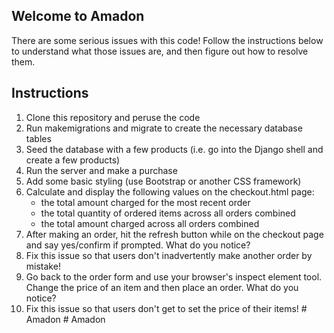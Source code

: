 ## Welcome to Amadon
There are some serious issues with this code! Follow the instructions below to understand what those issues are, and then figure out how to resolve them.

Instructions
------------

1. Clone this repository and peruse the code
2. Run makemigrations and migrate to create the necessary database tables
3. Seed the database with a few products (i.e. go into the Django shell and create a few products)
4. Run the server and make a purchase
5. Add some basic styling (use Bootstrap or another CSS framework)
6. Calculate and display the following values on the checkout.html page:
    - the total amount charged for the most recent order
    - the total quantity of ordered items across all orders combined
    - the total amount charged across all orders combined
7. After making an order, hit the refresh button while on the checkout page and say yes/confirm if prompted. What do you notice?
8. Fix this issue so that users don't inadvertently make another order by mistake!
9. Go back to the order form and use your browser's inspect element tool. Change the price of an item and then place an order. What do you notice?
10. Fix this issue so that users don't get to set the price of their items!
#   A m a d o n  
 #   A m a d o n  
 